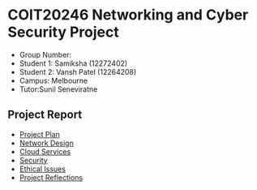 # COIT20246 Networking and Cyber Security Project

- Group Number:
- Student 1: Samiksha (12272402)
- Student 2: Vansh Patel (12264208)
- Campus: Melbourne
- Tutor:Sunil Seneviratne

## Project Report

- [Project Plan](./plan.md)
- [Network Design](./network.md)
- [Cloud Services](./cloud.md)
- [Security](./security.md)
- [Ethical Issues](./ethics.md)
- [Project Reflections](./reflection.md)
